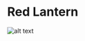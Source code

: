 # Red Lantern

![alt text](https://github.com/Khyte/Red-Lantern/blob/master/Assets/ScreenShots/main.png)
